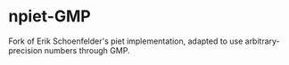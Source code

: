 # npiet-GMP
Fork of Erik Schoenfelder's piet implementation, adapted to use arbitrary-precision numbers through GMP.
